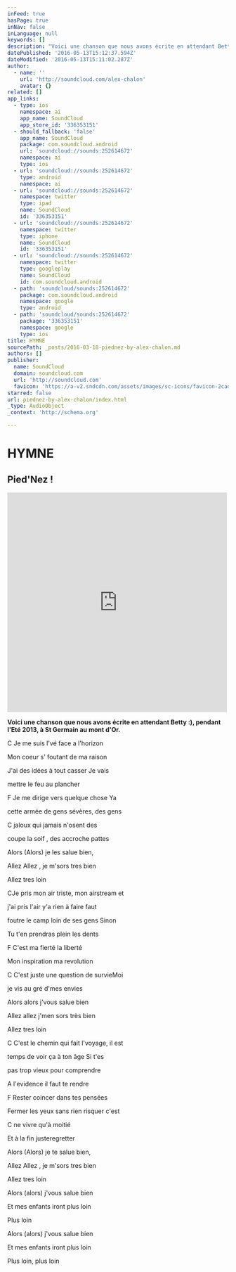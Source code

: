 ```yaml
---
inFeed: true
hasPage: true
inNav: false
inLanguage: null
keywords: []
description: "Voici une chanson que nous avons écrite en attendant Betty :), pendant l'Eté 2013, à St Germain au mont d'Or."
datePublished: '2016-05-13T15:12:37.594Z'
dateModified: '2016-05-13T15:11:02.287Z'
author:
  - name: ''
    url: 'http://soundcloud.com/alex-chalon'
    avatar: {}
related: []
app_links:
  - type: ios
    namespace: ai
    app_name: SoundCloud
    app_store_id: '336353151'
  - should_fallback: 'false'
    app_name: SoundCloud
    package: com.soundcloud.android
    url: 'soundcloud://sounds:252614672'
    namespace: ai
    type: ios
  - url: 'soundcloud://sounds:252614672'
    type: android
    namespace: ai
  - url: 'soundcloud://sounds:252614672'
    namespace: twitter
    type: ipad
    name: SoundCloud
    id: '336353151'
  - url: 'soundcloud://sounds:252614672'
    namespace: twitter
    type: iphone
    name: SoundCloud
    id: '336353151'
  - url: 'soundcloud://sounds:252614672'
    namespace: twitter
    type: googleplay
    name: SoundCloud
    id: com.soundcloud.android
  - path: 'soundcloud/sounds:252614672'
    package: com.soundcloud.android
    namespace: google
    type: android
  - path: 'soundcloud/sounds:252614672'
    package: '336353151'
    namespace: google
    type: ios
title: HYMNE
sourcePath: _posts/2016-03-18-piednez-by-alex-chalon.md
authors: []
publisher:
  name: SoundCloud
  domain: soundcloud.com
  url: 'http://soundcloud.com'
  favicon: 'https://a-v2.sndcdn.com/assets/images/sc-icons/favicon-2cadd14b.ico'
starred: false
url: piednez-by-alex-chalon/index.html
_type: AudioObject
_context: 'http://schema.org'

---
```

# HYMNE

## Pied'Nez !

<iframe src="https://cdn.embedly.com/widgets/media.html?src=https%3A%2F%2Fw.soundcloud.com%2Fplayer%2F%3Fvisual%3Dtrue%26url%3Dhttp%253A%252F%252Fapi.soundcloud.com%252Ftracks%252F252614672%26show_artwork%3Dtrue&amp;url=https%3A%2F%2Fsoundcloud.com%2Falex-chalon%2Fpiednez&amp;image=http%3A%2F%2Fi1.sndcdn.com%2Fartworks-000151540825-j6dlxg-t500x500.jpg&amp;key=b7d04c9b404c499eba89ee7072e1c4f7&amp;type=text%2Fhtml&amp;schema=soundcloud" width="500" height="500" scrolling="no" frameborder="0" allowfullscreen="allowfullscreen" style=""></iframe>

**Voici une chanson que nous avons écrite en attendant Betty :), pendant l'Eté 2013, à St Germain au mont d'Or.**

C Je me suis l'vé face a l'horizon

Mon coeur s' foutant de ma raison

J'ai des idées à tout casser Je vais

mettre le feu au plancher

F Je me dirige vers quelque chose Ya

cette armée de gens sévères, des gens

C jaloux qui jamais n'osent des

coupe la soif , des accroche pattes

Alors (Alors) je les salue bien,

Allez Allez , je m'sors tres bien

Allez tres loin

CJe pris mon air triste, mon airstream et

j'ai pris l'air y'a rien à faire faut

foutre le camp loin de ses gens Sinon

Tu t'en prendras plein les dents

F C'est ma fierté la liberté

Mon inspiration ma revolution

C C'est juste une question de survieMoi

je vis au gré d'mes envies

Alors alors j'vous salue bien

Allez allez j'men sors très bien

Allez tres loin

C C'est le chemin qui fait l'voyage, il est

temps de voir ça à ton âge Si t'es

pas trop vieux pour comprendre

A l'evidence il faut te rendre

F Rester coincer dans tes pensées

Fermer les yeux sans rien risquer c'est

C ne vivre qu'à moitié

Et à la fin justeregretter

Alors (Alors) je te salue bien,

Allez Allez , je m'sors tres bien

Allez tres loin

Alors (alors) j'vous salue bien

Et mes enfants iront plus loin

Plus loin

Alors (alors) j'vous salue bien

Et mes enfants iront plus loin

Plus loin, plus loin